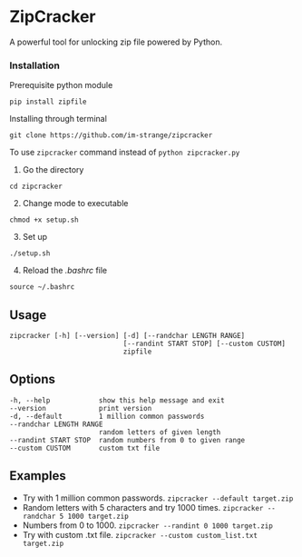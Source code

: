 # ZipCracker
A powerful tool for unlocking zip file powered by Python.

### Installation
Prerequisite python module &nbsp;
```
pip install zipfile
```

Installing through terminal
  ```
  git clone https://github.com/im-strange/zipcracker
  ```

To use `zipcracker` command instead of `python zipcracker.py`
1. Go the directory
```
cd zipcracker
```
2. Change mode to executable
```
chmod +x setup.sh
```
3. Set up
```
./setup.sh
```
4. Reload the *.bashrc* file
```
source ~/.bashrc
```

## Usage
```
zipcracker [-h] [--version] [-d] [--randchar LENGTH RANGE]
                            [--randint START STOP] [--custom CUSTOM]
                            zipfile
```

## Options
```
-h, --help            show this help message and exit
--version             print version
-d, --default         1 million common passwords
--randchar LENGTH RANGE
                      random letters of given length
--randint START STOP  random numbers from 0 to given range
--custom CUSTOM       custom txt file
```

## Examples
- Try with 1 million common passwords. 
`zipcracker --default target.zip`
- Random letters with 5 characters and try 1000 times. 
`zipcracker --randchar 5 1000 target.zip`
- Numbers from 0 to 1000.
`zipcracker --randint 0 1000 target.zip`
- Try with custom .txt file.
`zipcracker --custom custom_list.txt target.zip`



